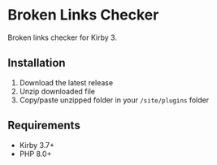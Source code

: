 # Broken Links Checker

Broken links checker for Kirby 3.

## Installation

1. Download the latest release
2. Unzip downloaded file
3. Copy/paste unzipped folder in your `/site/plugins` folder

## Requirements

- Kirby 3.7+
- PHP 8.0+

